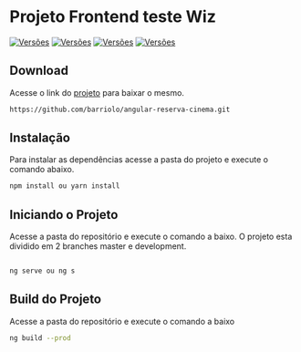 # Projeto Frontend teste Wiz

[![Versões](https://img.shields.io/badge/angular-8-green)](https://img.shields.io/badge/angular-8-green)
[![Versões](https://img.shields.io/badge/Angular%20Cli-8.1.1-green)](https://img.shields.io/badge/Angular%20Cli-8.1.1-green)
[![Versões](https://img.shields.io/badge/FlexLayout-8.0.0--beta.27-orange)](https://img.shields.io/badge/FlexLayout-8.0.0--beta.27-orange)
[![Versões](https://img.shields.io/badge/TypeScript-3.4.3-blue)](https://img.shields.io/badge/TypeScript-3.4.3-blue)

## Download

Acesse o link do [projeto](https://github.com/barriolo/angular-reserva-cinema) para baixar o mesmo.

```bash
https://github.com/barriolo/angular-reserva-cinema.git
```


## Instalação
Para instalar as dependências acesse a pasta do projeto e execute o comando abaixo.

```bash
npm install ou yarn install
```

## Iniciando o Projeto

Acesse a pasta do repositório e execute o comando a baixo.
O projeto esta dividido em 2 branches master e development.

```bash

ng serve ou ng s
```
 
## Build do Projeto

Acesse a pasta do repositório e execute o comando a baixo

```bash
ng build --prod
```